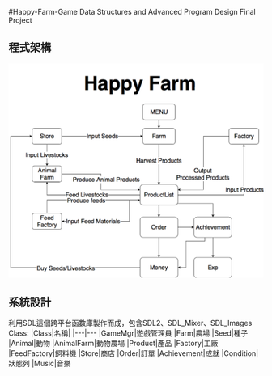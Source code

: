 #Happy-Farm-Game
Data Structures and Advanced Program Design Final Project

## 程式架構
![](https://github.com/1997YJ/Happy-Farm-Game/blob/master/img/frame.png)

## 系統設計
利用SDL這個跨平台函數庫製作而成，包含SDL2、SDL_Mixer、SDL_Images 
Class:
|Class|名稱|
|---|---
|GameMgr|遊戲管理員
|Farm|農場
|Seed|種子
|Animal|動物
|AnimalFarm|動物農場
|Product|產品
|Factory|工廠
|FeedFactory|飼料機
|Store|商店
|Order|訂單
|Achievement|成就
|Condition|狀態列
|Music|音樂
